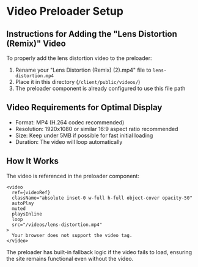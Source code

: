 # Video Preloader Setup

## Instructions for Adding the "Lens Distortion (Remix)" Video

To properly add the lens distortion video to the preloader:

1. Rename your "Lens Distortion (Remix) (2).mp4" file to `lens-distortion.mp4`
2. Place it in this directory (`/client/public/videos/`)
3. The preloader component is already configured to use this file path

## Video Requirements for Optimal Display

- Format: MP4 (H.264 codec recommended)
- Resolution: 1920x1080 or similar 16:9 aspect ratio recommended
- Size: Keep under 5MB if possible for fast initial loading
- Duration: The video will loop automatically

## How It Works

The video is referenced in the preloader component:

```tsx
<video
  ref={videoRef}
  className="absolute inset-0 w-full h-full object-cover opacity-50"
  autoPlay
  muted
  playsInline
  loop
  src="/videos/lens-distortion.mp4"
>
  Your browser does not support the video tag.
</video>
```

The preloader has built-in fallback logic if the video fails to load, ensuring the site remains functional even without the video.